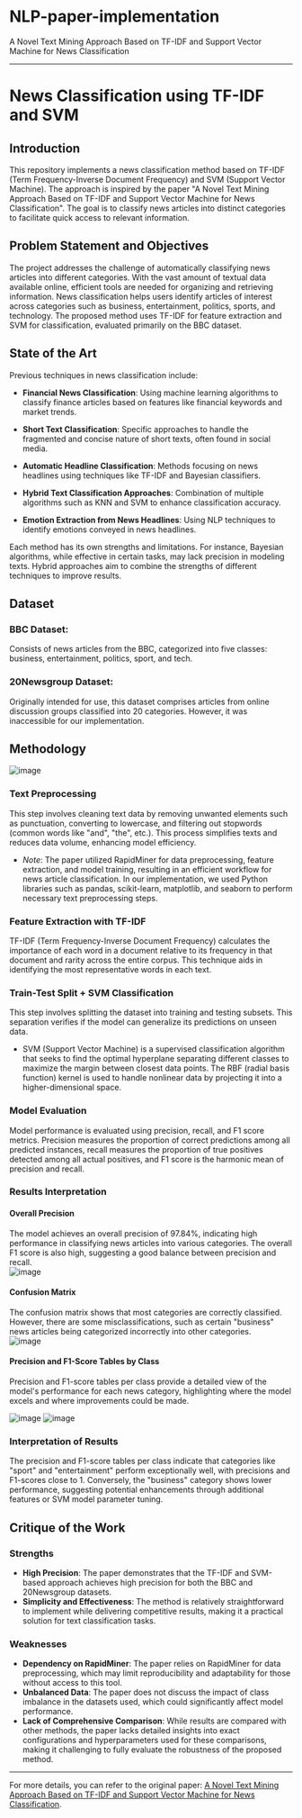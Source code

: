 # NLP-paper-implementation
A Novel Text Mining Approach Based on TF-IDF and Support Vector Machine for News Classification

---

# News Classification using TF-IDF and SVM

## Introduction
This repository implements a news classification method based on TF-IDF (Term Frequency-Inverse Document Frequency) and SVM (Support Vector Machine). The approach is inspired by the paper "A Novel Text Mining Approach Based on TF-IDF and Support Vector Machine for News Classification". The goal is to classify news articles into distinct categories to facilitate quick access to relevant information.

## Problem Statement and Objectives
The project addresses the challenge of automatically classifying news articles into different categories. With the vast amount of textual data available online, efficient tools are needed for organizing and retrieving information. News classification helps users identify articles of interest across categories such as business, entertainment, politics, sports, and technology. The proposed method uses TF-IDF for feature extraction and SVM for classification, evaluated primarily on the BBC dataset.

## State of the Art
Previous techniques in news classification include:
- **Financial News Classification**: Using machine learning algorithms to classify finance articles based on features like financial keywords and market trends.
  
- **Short Text Classification**: Specific approaches to handle the fragmented and concise nature of short texts, often found in social media.

- **Automatic Headline Classification**: Methods focusing on news headlines using techniques like TF-IDF and Bayesian classifiers.

- **Hybrid Text Classification Approaches**: Combination of multiple algorithms such as KNN and SVM to enhance classification accuracy.

- **Emotion Extraction from News Headlines**: Using NLP techniques to identify emotions conveyed in news headlines.

Each method has its own strengths and limitations. For instance, Bayesian algorithms, while effective in certain tasks, may lack precision in modeling texts. Hybrid approaches aim to combine the strengths of different techniques to improve results.

## Dataset
### BBC Dataset:
Consists of news articles from the BBC, categorized into five classes: business, entertainment, politics, sport, and tech.

### 20Newsgroup Dataset:
Originally intended for use, this dataset comprises articles from online discussion groups classified into 20 categories. However, it was inaccessible for our implementation.

## Methodology   

![image](https://github.com/najwanaamane/NLP-paper-implementation/assets/86806375/83fdc0b7-5b3b-4d5e-8545-f06b6034c9f7)

### Text Preprocessing
This step involves cleaning text data by removing unwanted elements such as punctuation, converting to lowercase, and filtering out stopwords (common words like "and", "the", etc.). This process simplifies texts and reduces data volume, enhancing model efficiency.
- *Note*: The paper utilized RapidMiner for data preprocessing, feature extraction, and model training, resulting in an efficient workflow for news article classification. In our implementation, we used Python libraries such as pandas, scikit-learn, matplotlib, and seaborn to perform necessary text preprocessing steps.

### Feature Extraction with TF-IDF
TF-IDF (Term Frequency-Inverse Document Frequency) calculates the importance of each word in a document relative to its frequency in that document and rarity across the entire corpus. This technique aids in identifying the most representative words in each text.

### Train-Test Split + SVM Classification
This step involves splitting the dataset into training and testing subsets. This separation verifies if the model can generalize its predictions on unseen data.
- SVM (Support Vector Machine) is a supervised classification algorithm that seeks to find the optimal hyperplane separating different classes to maximize the margin between closest data points. The RBF (radial basis function) kernel is used to handle nonlinear data by projecting it into a higher-dimensional space.

### Model Evaluation
Model performance is evaluated using precision, recall, and F1 score metrics. Precision measures the proportion of correct predictions among all predicted instances, recall measures the proportion of true positives detected among all actual positives, and F1 score is the harmonic mean of precision and recall.

### Results Interpretation
#### Overall Precision
The model achieves an overall precision of 97.84%, indicating high performance in classifying news articles into various categories. The overall F1 score is also high, suggesting a good balance between precision and recall.   
![image](https://github.com/najwanaamane/NLP-paper-implementation/assets/86806375/3abb6d60-1ea3-46f2-9bbc-a5935903c642)

#### Confusion Matrix
The confusion matrix shows that most categories are correctly classified. However, there are some misclassifications, such as certain "business" news articles being categorized incorrectly into other categories.   
![image](https://github.com/najwanaamane/NLP-paper-implementation/assets/86806375/3486047d-0100-47a4-801e-79f1f39ba567)


#### Precision and F1-Score Tables by Class
Precision and F1-score tables per class provide a detailed view of the model's performance for each news category, highlighting where the model excels and where improvements could be made.   

![image](https://github.com/najwanaamane/NLP-paper-implementation/assets/86806375/f41bf647-7480-45f4-aa5b-1ef55c49adaa)
![image](https://github.com/najwanaamane/NLP-paper-implementation/assets/86806375/8cf1e44d-3913-4fb2-8790-384f59908ee2)


### Interpretation of Results
The precision and F1-score tables per class indicate that categories like "sport" and "entertainment" perform exceptionally well, with precisions and F1-scores close to 1. Conversely, the "business" category shows lower performance, suggesting potential enhancements through additional features or SVM model parameter tuning.

## Critique of the Work
### Strengths
- **High Precision**: The paper demonstrates that the TF-IDF and SVM-based approach achieves high precision for both the BBC and 20Newsgroup datasets.
- **Simplicity and Effectiveness**: The method is relatively straightforward to implement while delivering competitive results, making it a practical solution for text classification tasks.

### Weaknesses
- **Dependency on RapidMiner**: The paper relies on RapidMiner for data preprocessing, which may limit reproducibility and adaptability for those without access to this tool.
- **Unbalanced Data**: The paper does not discuss the impact of class imbalance in the datasets used, which could significantly affect model performance.
- **Lack of Comprehensive Comparison**: While results are compared with other methods, the paper lacks detailed insights into exact configurations and hyperparameters used for these comparisons, making it challenging to fully evaluate the robustness of the proposed method.

---


For more details, you can refer to the original paper: [A Novel Text Mining Approach Based on TF-IDF and Support Vector Machine for News Classification](https://ieeexplore.ieee.org/document/7569223).

